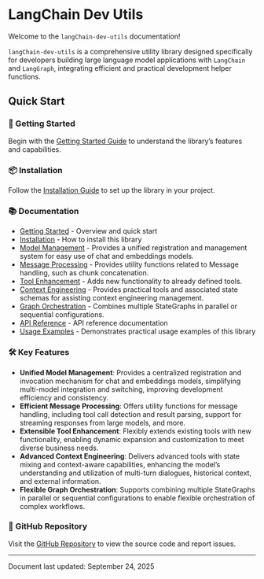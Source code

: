 # LangChain Dev Utils

Welcome to the `langChain-dev-utils` documentation!

`langChain-dev-utils` is a comprehensive utility library designed specifically for developers building large language model applications with `LangChain` and `LangGraph`, integrating efficient and practical development helper functions.

## Quick Start

### 🚀 Getting Started

Begin with the [Getting Started Guide](./getting-started.md) to understand the library’s features and capabilities.

### 📦 Installation

Follow the [Installation Guide](./installation.md) to set up the library in your project.

### 📚 Documentation

- [Getting Started](./getting-started.md) - Overview and quick start
- [Installation](./installation.md) - How to install this library
- [Model Management](./model-management.md) - Provides a unified registration and management system for easy use of chat and embeddings models.
- [Message Processing](./message-processing.md) - Provides utility functions related to Message handling, such as chunk concatenation.
- [Tool Enhancement](./tool-enhancement.md) - Adds new functionality to already defined tools.
- [Context Engineering](./context-engineering.md) - Provides practical tools and associated state schemas for assisting context engineering management.
- [Graph Orchestration](./graph-orchestration.md) - Combines multiple StateGraphs in parallel or sequential configurations.
- [API Reference](./api-reference.md) - API reference documentation
- [Usage Examples](./example.md) - Demonstrates practical usage examples of this library

### 🛠️ Key Features

- **Unified Model Management**: Provides a centralized registration and invocation mechanism for chat and embeddings models, simplifying multi-model integration and switching, improving development efficiency and consistency.
- **Efficient Message Processing**: Offers utility functions for message handling, including tool call detection and result parsing, support for streaming responses from large models, and more.
- **Extensible Tool Enhancement**: Flexibly extends existing tools with new functionality, enabling dynamic expansion and customization to meet diverse business needs.
- **Advanced Context Engineering**: Delivers advanced tools with state mixing and context-aware capabilities, enhancing the model’s understanding and utilization of multi-turn dialogues, historical context, and external information.
- **Flexible Graph Orchestration**: Supports combining multiple StateGraphs in parallel or sequential configurations to enable flexible orchestration of complex workflows.

### 📖 GitHub Repository

Visit the [GitHub Repository](https://github.com/TBice123123/langchain-dev-utils) to view the source code and report issues.

---

Document last updated: September 24, 2025
